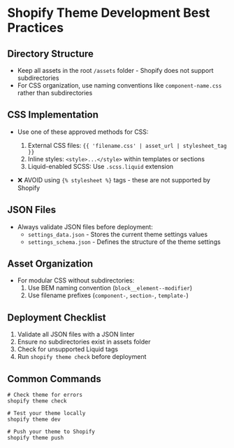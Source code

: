 # Shopify Theme Development Best Practices

## Directory Structure
- Keep all assets in the root `/assets` folder - Shopify does not support subdirectories
- For CSS organization, use naming conventions like `component-name.css` rather than subdirectories

## CSS Implementation
- Use one of these approved methods for CSS:
  1. External CSS files: `{{ 'filename.css' | asset_url | stylesheet_tag }}`
  2. Inline styles: `<style>...</style>` within templates or sections
  3. Liquid-enabled SCSS: Use `.scss.liquid` extension

- ❌ AVOID using `{% stylesheet %}` tags - these are not supported by Shopify

## JSON Files
- Always validate JSON files before deployment:
  - `settings_data.json` - Stores the current theme settings values
  - `settings_schema.json` - Defines the structure of the theme settings

## Asset Organization
- For modular CSS without subdirectories:
  1. Use BEM naming convention (`block__element--modifier`)
  2. Use filename prefixes (`component-`, `section-`, `template-`)

## Deployment Checklist
1. Validate all JSON files with a JSON linter
2. Ensure no subdirectories exist in assets folder
3. Check for unsupported Liquid tags
4. Run `shopify theme check` before deployment

## Common Commands
```
# Check theme for errors
shopify theme check

# Test your theme locally
shopify theme dev

# Push your theme to Shopify
shopify theme push
```
